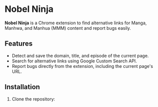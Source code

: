 # Nobel Ninja

**Nobel Ninja** is a Chrome extension to find alternative links for Manga, Manhwa, and Manhua (MMM) content and report bugs easily.

## Features
- Detect and save the domain, title, and episode of the current page.
- Search for alternative links using Google Custom Search API.
- Report bugs directly from the extension, including the current page's URL.

## Installation
1. Clone the repository:
